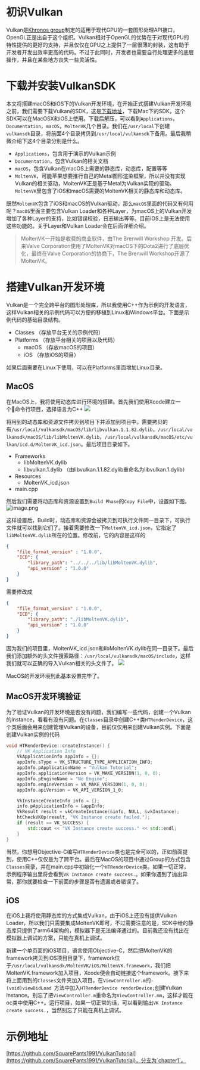 # 初识Vulkan
Vulkan是[Khronos group](https://www.khronos.org/)制定的适用于现代GPU的一套图形处理API接口，OpenGL正是出自于这个组织。Vulkan相对于OpenGL的优势在于对现代GPU的特性提供的更好的支持，并且仅仅在GPU之上提供了一层很薄的封装，这有助于开发者开发出效率更高的代码。不过于此同时，开发者也需要自行处理更多的底层操作，并且在某些地方丧失一些灵活性。

# 下载并安装VulkanSDK
本文将搭建macOS和iOS下的Vulkan开发环境，在开始正式搭建Vulkan开发环境之前，我们需要下载Vulkan的SDK，这是[下载地址](https://vulkan.lunarg.com/sdk/home)，下载Mac下的SDK，这个SDK可以在MacOSX和iOS上使用。下载后解压，可以看到`Applications`，`Documentation`，`macOS`，`MoltenVK`几个目录。我们在`/usr/local`下创建`vulkansdk`目录，将前面4个目录拷贝到`/usr/local/vulkansdk`下备用。最后我稍微介绍下这4个目录分别是什么。

* `Applications`，包含用于演示的Vulkan示例
* `Documentation`，包含Vulkan的相关文档
* `macOS`，包含Vulkan在macOS上需要的静态库，动态库，配置等等
* `MoltenVK`，可能苹果想要推行自己的Metal图形渲染框架，所以并没有实现Vulkan的相关驱动，MoltenVK正是基于Metal为Vulkan实现的驱动。`MoltenVK`里包含了iOS和macOS需要的MoltenVK相关的静态库和动态库。

既然`MoltenVK`包含了iOS和macOS的Vulkan驱动，那么`macOS`里面的代码又有何用呢？`macOS`里面主要包含Vulkan Loader和各种Layer，为macOS上的Vulkan开发增加了各种Layer的支持，比如错误校验，日志输出等等。目前iOS上是无法使用这些功能的。关于Layer和Vulkan Loader会在后面详细介绍。

> MoltenVK一开始是收费的商业软件，由The Brenwill Workshop 开发。后来Valve Corporation使用了MoltenVK对macOS下的Dota2进行了底层优化，最终在Valve Corporation的协商下，The Brenwill Workshop开源了MoltenVK。

# 搭建Vulkan开发环境
Vulkan是一个完全跨平台的图形处理库，所以我使用C++作为示例的开发语言，这样Vulkan相关的示例代码可以方便的移植到Linux和Windows平台。下面是示例代码的基础目录结构。

- Classes （存放平台无关的示例代码）
- Platforms （存放平台相关的项目以及代码）
  * macOS （存放macOS的项目）
  * iOS （存放iOS的项目）

如果后面需要在Linux下使用，可以在Platforms里面增加Linux目录。

## MacOS
在MacOS上，我将使用动态库进行环境的搭建。首先我们使用Xcode建立一个命令行项目，选择语言为C++
![](https://upload-images.jianshu.io/upload_images/2949750-9e2df9dc4eb127c9.png?imageMogr2/auto-orient/strip%7CimageView2/2/w/1240)

将用到的动态库和资源文件拷贝到项目下并添加到项目中。需要拷贝的有`/usr/local/vulkansdk/macOS/lib/libvulkan.1.1.82.dylib`，`/usr/local/vulkansdk/macOS/lib/libMoltenVK.dylib`，`/usr/local/vulkansdk/macOS/etc/vulkan/icd.d/MoltenVK_icd.json`。最后项目目录如下。

- Frameworks
  * libMoltenVK.dylib
  * libvulkan.1.dylib （由libvulkan.1.1.82.dylib重命名为libvulkan.1.dylib）
- Resources
  * MoltenVK_icd.json
- main.cpp

然后我们需要将动态库和资源设置到`Build Phase`的`Copy File`中，设置如下图。
![image.png](https://upload-images.jianshu.io/upload_images/2949750-e0aeb09e9bae310e.png?imageMogr2/auto-orient/strip%7CimageView2/2/w/1240)

这样设置后，Build时，动态库和资源会被拷贝到可执行文件同一目录下，可执行文件就可以找到它们了。接着需要修改一下`MoltenVK_icd.json`，它指定了`libMoltenVK.dylib`所在的位置。修改前，它的内容是这样的
```json
{
    "file_format_version" : "1.0.0",
    "ICD": {
        "library_path": "../../../lib/libMoltenVK.dylib",
        "api_version" : "1.0.0"
    }
}
```
需要修改成
```json
{
    "file_format_version" : "1.0.0",
    "ICD": {
        "library_path": "./libMoltenVK.dylib",
        "api_version" : "1.0.0"
    }
}
```
因为我们的项目里，MoltenVK_icd.json和libMoltenVK.dylib在同一目录下。最后我们添加额外的头文件搜索路径：`/usr/local/vulkansdk/macOS/include`，这样我们就可以正确的导入Vulkan相关的头文件了。
![](https://upload-images.jianshu.io/upload_images/2949750-a705057b1b88d749.png?imageMogr2/auto-orient/strip%7CimageView2/2/w/1240)


MacOS的开发环境到此基本设置完毕了。

## MacOS开发环境验证
为了验证Vulkan的开发环境是否没有问题，我们编写一些代码，创建一个Vulkan的Instance，看看有没有问题。在`Classes`目录中创建C++类`HTRenderDevice`，这个类后面会用来创建管理Vulkan的设备，目前仅仅用来创建Vulkan实例。下面是创建Vulkan实例的代码
```cpp
void HTRenderDevice::createInstance() {
    // VK Application Info
    VkApplicationInfo appInfo = {};
    appInfo.sType = VK_STRUCTURE_TYPE_APPLICATION_INFO;
    appInfo.pApplicationName = "Vulkan Tutorial";
    appInfo.applicationVersion = VK_MAKE_VERSION(1, 0, 0);
    appInfo.pEngineName = "No Engine";
    appInfo.engineVersion = VK_MAKE_VERSION(1, 0, 0);
    appInfo.apiVersion = VK_API_VERSION_1_0;

    VkInstanceCreateInfo info = {};
    info.pApplicationInfo = &appInfo;
    VkResult result = vkCreateInstance(&info, NULL, &vkInstance);
    htCheckVKOp(result, "VK Instance create failed.");
    if (result == VK_SUCCESS) {
        std::cout << "VK Instance create success." << std::endl;
    }
}
```
当然，你想用Objective-C编写`HTRenderDevice`类也是完全可以的，正如前面提到，使用C++仅仅是为了跨平台。最后在MacOS的项目中通过Group的方式包含`Classes`目录，并在main.cpp中初始化一个`HTRenderDevice`类。如果一切正常，示例程序输出里将会看到`VK Instance create success.`。如果你遇到了抛出异常，那你就要检查一下前面的步骤是否有遗漏或者错误了。

## iOS
在iOS上我将使用静态库的方式集成Vulkan，由于iOS上还没有提供Vulkan Loader，所以我们只需要集成MoltenVK即可，不过需要注意的是，SDK中给的静态库只提供了arm64架构的，模拟器下是无法编译通过的。目前我还没有找出在模拟器上调试的方案，只能在真机上调试。

新建一个单页面的iOS项目，语言使用Objective-C，然后把MoltenVK的framework拷贝到iOS项目目录下，framework位于`/usr/local/vulkansdk/MoltenVK/iOS/MoltenVK.framework`，我们把MoltenVK.framework加入项目，Xcode便会自动链接这个framework。接下来将上面用到的`Classes`文件夹加入项目，在`ViewController.m`的`- (void)viewDidLoad `方法中加入`HTRenderDevice renderDevice;`创建Vulkan Instance。别忘了把`ViewController.m`重命名为`ViewController.mm`，这样才能在oc类中使用C++。运行项目，如果一切正常的话，可以看到输出`VK Instance create success.`，当然别忘了只能在真机上调试。

# 示例地址
[https://github.com/SquarePants1991/VulkanTutorial](https://github.com/SquarePants1991/VulkanTutorial)，分支为`chapter1`。